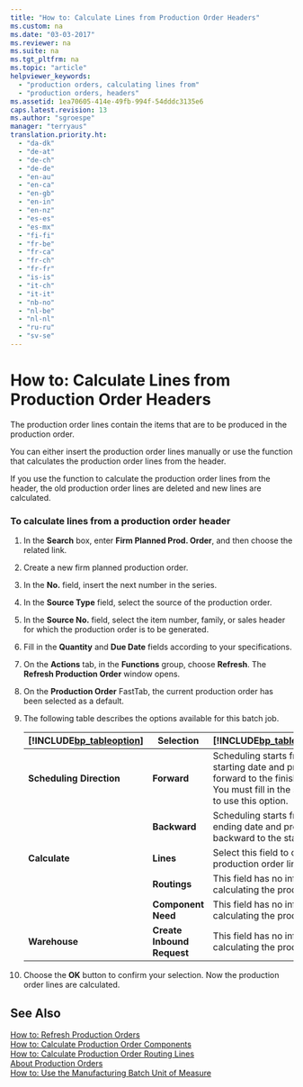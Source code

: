 ```yaml
---
title: "How to: Calculate Lines from Production Order Headers"
ms.custom: na
ms.date: "03-03-2017"
ms.reviewer: na
ms.suite: na
ms.tgt_pltfrm: na
ms.topic: "article"
helpviewer_keywords: 
  - "production orders, calculating lines from"
  - "production orders, headers"
ms.assetid: 1ea70605-414e-49fb-994f-54dddc3135e6
caps.latest.revision: 13
ms.author: "sgroespe"
manager: "terryaus"
translation.priority.ht: 
  - "da-dk"
  - "de-at"
  - "de-ch"
  - "de-de"
  - "en-au"
  - "en-ca"
  - "en-gb"
  - "en-in"
  - "en-nz"
  - "es-es"
  - "es-mx"
  - "fi-fi"
  - "fr-be"
  - "fr-ca"
  - "fr-ch"
  - "fr-fr"
  - "is-is"
  - "it-ch"
  - "it-it"
  - "nb-no"
  - "nl-be"
  - "nl-nl"
  - "ru-ru"
  - "sv-se"
---
```

# How to: Calculate Lines from Production Order Headers
The production order lines contain the items that are to be produced in the production order.  
  
 You can either insert the production order lines manually or use the function that calculates the production order lines from the header.  
  
 If you use the function to calculate the production order lines from the header, the old production order lines are deleted and new lines are calculated.  
  
### To calculate lines from a production order header  
  
1.  In the **Search** box, enter **Firm Planned Prod. Order**, and then choose the related link.  
  
2.  Create a new firm planned production order.  
  
3.  In the **No.** field, insert the next number in the series.  
  
4.  In the **Source Type** field, select the source of the production order.  
  
5.  In the **Source No.** field, select the item number, family, or sales header for which the production order is to be generated.  
  
6.  Fill in the **Quantity** and **Due Date** fields according to your specifications.  
  
7.  On the **Actions** tab, in the **Functions** group, choose **Refresh**. The **Refresh Production Order** window opens.  
  
8.  On the **Production Order** FastTab, the current production order has been selected as a default.  
  
9. The following table describes the options available for this batch job.  
  
    |[!INCLUDE[bp_tableoption](../ApplicationDesign/includes/bp_tableoption_md.md)]|Selection|[!INCLUDE[bp_tabledescription](../ApplicationDesign/includes/bp_tabledescription_md.md)]|  
    |----------------------------------|---------------|---------------------------------------|  
    |**Scheduling Direction**|**Forward**|Scheduling starts from the starting date and proceeds forward to the finishing date. You must fill in the starting date to use this option.|  
    ||**Backward**|Scheduling starts from the ending date and proceeds backward to the starting date.|  
    |**Calculate**|**Lines**|Select this field to calculate the production order lines.|  
    ||**Routings**|This field has no influence on calculating the production lines.|  
    ||**Component Need**|This field has no influence on calculating the production lines.|  
    |**Warehouse**|**Create Inbound Request**|This field has no influence on calculating the production lines.|  
  
10. Choose the **OK** button to confirm your selection. Now the production order lines are calculated.  
  
## See Also  
 [How to: Refresh Production Orders](../OperationsPlanning/how-to-refresh-production-orders.md)   
 [How to: Calculate Production Order Components](../OperationsPlanning/how-to-calculate-production-order-components.md)   
 [How to: Calculate Production Order Routing Lines](../OperationsPlanning/how-to-calculate-production-order-routing-lines.md)   
 [About Production Orders](../Production/about-production-orders.md)   
 [How to: Use the Manufacturing Batch Unit of Measure](../DesignAndEngineering/how-to-use-the-manufacturing-batch-unit-of-measure.md)